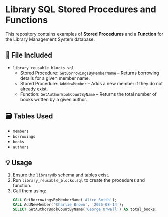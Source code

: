 # Library SQL Stored Procedures and Functions 

This repository contains examples of **Stored Procedures** and a **Function** for the Library Management System database.

## 📂 File Included
- `library_reusable_blocks.sql`
  - Stored Procedure: `GetBorrowingsByMemberName` – Returns borrowing details for a given member name.
  - Stored Procedure: `AddNewMember` – Adds a new member if they do not already exist.
  - Function: `GetAuthorBookCountByName` – Returns the total number of books written by a given author.

## 🗃️ Tables Used
- `members`
- `borrowings`
- `books`
- `authors`

## 💡 Usage
1. Ensure the `librarydb` schema and tables exist.
2. Run `library_reusable_blocks.sql` to create the procedures and function.
3. Call them using:
   ```sql
   CALL GetBorrowingsByMemberName('Alice Smith');
   CALL AddNewMember('Charlie Brown', '2025-08-14');
   SELECT GetAuthorBookCountByName('George Orwell') AS total_books;
